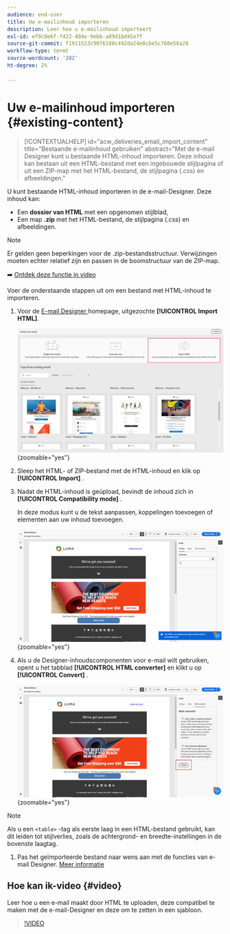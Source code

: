 ```yaml
---
audience: end-user
title: Uw e-mailinhoud importeren
description: Leer hoe u e-mailinhoud importeert
exl-id: ef9c8e6f-f422-404e-9ebb-a89d1bd45e7f
source-git-commit: f1911523c9076188c492da24e0cbe5c760e58a28
workflow-type: tm+mt
source-wordcount: '282'
ht-degree: 2%

---
```


# Uw e-mailinhoud importeren {#existing-content}

>[!CONTEXTUALHELP]
>id="acw_deliveries_email_import_content"
>title="Bestaande e-mailinhoud gebruiken"
>abstract="Met de e-mail Designer kunt u bestaande HTML-inhoud importeren. Deze inhoud kan bestaan uit een HTML-bestand met een ingebouwde stijlpagina of uit een ZIP-map met het HTML-bestand, de stijlpagina (.css) en afbeeldingen."

U kunt bestaande HTML-inhoud importeren in de e-mail-Designer. Deze inhoud kan:

* Een **dossier van HTML** met een opgenomen stijlblad,
* Een map **.zip** met het HTML-bestand, de stijlpagina (.css) en afbeeldingen.

>[!NOTE]
>
>Er gelden geen beperkingen voor de .zip-bestandsstructuur. Verwijzingen moeten echter relatief zijn en passen in de boomstructuur van de ZIP-map.

➡️ [Ontdek deze functie in video](#video)

Voer de onderstaande stappen uit om een bestand met HTML-inhoud te importeren.

1. Voor de [ E-mail Designer ](get-started-email-designer.md) homepage, uitgezochte **[!UICONTROL Import HTML]**.

   ![ Schermafbeelding die de optie HTML van de Invoer in de homepage van E-mailDesigner toont.](assets/html-import.png){zoomable="yes"}

1. Sleep het HTML- of ZIP-bestand met de HTML-inhoud en klik op **[!UICONTROL Import]** .

1. Nadat de HTML-inhoud is geüpload, bevindt de inhoud zich in **[!UICONTROL Compatibility mode]** .

   In deze modus kunt u de tekst aanpassen, koppelingen toevoegen of elementen aan uw inhoud toevoegen.

   ![ Schermafbeelding die de geüploade HTML-inhoud in de modus Compatibiliteit weergeeft.](assets/html-imported.png){zoomable="yes"}

1. Als u de Designer-inhoudscomponenten voor e-mail wilt gebruiken, opent u het tabblad **[!UICONTROL HTML converter]** en klikt u op **[!UICONTROL Convert]** .

   ![ Schermafbeelding die het converterlusje van HTML en de knoop van de Bekeerling toont.](assets/html-imported-2.png){zoomable="yes"}

>[!NOTE]
>
>Als u een `<table>` -tag als eerste laag in een HTML-bestand gebruikt, kan dit leiden tot stijlverlies, zoals de achtergrond- en breedte-instellingen in de bovenste laagtag.

1. Pas het geïmporteerde bestand naar wens aan met de functies van e-mail Designer. [Meer informatie](content-components.md)

## Hoe kan ik-video {#video}

Leer hoe u een e-mail maakt door HTML te uploaden, deze compatibel te maken met de e-mail-Designer en deze om te zetten in een sjabloon.

>[!VIDEO](https://video.tv.adobe.com/v/3447038/?quality=12&captions=dut)